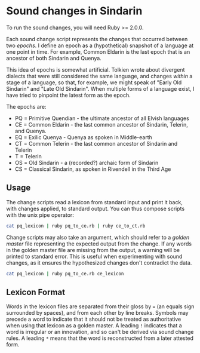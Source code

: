 # Sound changes in Sindarin

To run the sound changes, you will need Ruby >= 2.0.0.

Each sound change script represents the changes that occurred between two _epochs_. I define an epoch as a (hypothetical) snapshot of a language at one point in time. For example, Common Eldarin is the last epoch that is an ancestor of both Sindarin and Quenya.

This idea of epochs is somewhat artificial. Tolkien wrote about divergent dialects that were still considered the same language, and changes _within_ a stage of a language, so that, for example, we might speak of "Early Old Sindarin" and "Late Old Sindarin". When multiple forms of a language exist, I have tried to pinpoint the latest form as the epoch.

The epochs are:

* PQ = Primitive Quendian - the ultimate ancestor of all Elvish languages
* CE = Common Eldarin - the last common ancestor of Sindarin, Telerin, and Quenya.
* EQ = Exilic Quenya - Quenya as spoken in Middle-earth
* CT = Common Telerin - the last common ancestor of Sindarin and Telerin
* T = Telerin
* OS = Old Sindarin - a (recorded?) archaic form of Sindarin
* CS = Classical Sindarin, as spoken in Rivendell in the Third Age

## Usage

The change scripts read a lexicon from standard input and print it back, with changes applied, to standard output. You can thus compose scripts with the unix pipe operator:

```bash
cat pq_lexicon | ruby pq_to_ce.rb | ruby ce_to_ct.rb
```

Change scripts may also take an argument, which should refer to a _golden master_ file representing the expected output from the change. If any words in the golden master file are missing from the output, a warning will be printed to standard error. This is useful when experimenting with sound changes, as it ensures the hypothesized changes don't contradict the data.

```bash
cat pq_lexicon | ruby pq_to_ce.rb ce_lexicon
```

## Lexicon Format

Words in the lexicon files are separated from their gloss by ` = ` (an equals sign surrounded by spaces), and from each other by line breaks. Symbols may precede a word to indicate that it should not be treated as authoritative when using that lexicon as a golden master. A leading `!` indicates that a word is irregular or an innovation, and so can't be derived via sound change rules. A leading `*` means that the word is reconstructed from a later attested form.
